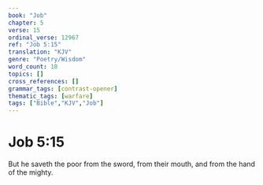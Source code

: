 ```yaml
---
book: "Job"
chapter: 5
verse: 15
ordinal_verse: 12967
ref: "Job 5:15"
translation: "KJV"
genre: "Poetry/Wisdom"
word_count: 18
topics: []
cross_references: []
grammar_tags: [contrast-opener]
thematic_tags: [warfare]
tags: ["Bible","KJV","Job"]
---
```


# Job 5:15

But he saveth the poor from the sword, from their mouth, and from the hand of the mighty.
